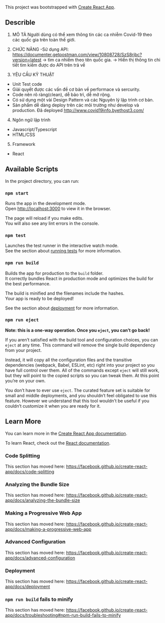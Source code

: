 This project was bootstrapped with [Create React App](https://github.com/facebook/create-react-app).
## Describle

1. MÔ TẢ
Người dùng có thể xem thông tin các ca nhiễm Covid-19 theo các quốc gia trên toàn thế giới.

2. CHỨC NĂNG
-Sử dụng API: https://documenter.getpostman.com/view/10808728/SzS8rjbc?version=latest
-> tìm ca nhiểm theo tên quốc gia.
-> Hiển thị thông tin chi tiết tìm kiếm được do API trên trả về

3. YÊU CẦU KỸ THUẬT
- Unit Test code
- Giải quyết được các vấn đề cơ bản về performace và sercurity.
- Code nên rõ ràng(clean), dễ bảo trì, dễ mở rộng.
- Có sử dụng một vài Design Pattern và các Nguyên lý lập trình cơ bản.
- Sản phẩm dễ dàng deploy trên các môi trường như develop và production. Đã deployed http://www.covid19info.byethost3.com/

4. Ngôn ngữ lập trình
- Javascript/Typescript
- HTML/CSS

5. Framework
- React

## Available Scripts

In the project directory, you can run:

### `npm start`

Runs the app in the development mode.<br />
Open [http://localhost:3000](http://localhost:3000) to view it in the browser.

The page will reload if you make edits.<br />
You will also see any lint errors in the console.

### `npm test`

Launches the test runner in the interactive watch mode.<br />
See the section about [running tests](https://facebook.github.io/create-react-app/docs/running-tests) for more information.

### `npm run build`

Builds the app for production to the `build` folder.<br />
It correctly bundles React in production mode and optimizes the build for the best performance.

The build is minified and the filenames include the hashes.<br />
Your app is ready to be deployed!

See the section about [deployment](https://facebook.github.io/create-react-app/docs/deployment) for more information.

### `npm run eject`

**Note: this is a one-way operation. Once you `eject`, you can’t go back!**

If you aren’t satisfied with the build tool and configuration choices, you can `eject` at any time. This command will remove the single build dependency from your project.

Instead, it will copy all the configuration files and the transitive dependencies (webpack, Babel, ESLint, etc) right into your project so you have full control over them. All of the commands except `eject` will still work, but they will point to the copied scripts so you can tweak them. At this point you’re on your own.

You don’t have to ever use `eject`. The curated feature set is suitable for small and middle deployments, and you shouldn’t feel obligated to use this feature. However we understand that this tool wouldn’t be useful if you couldn’t customize it when you are ready for it.

## Learn More

You can learn more in the [Create React App documentation](https://facebook.github.io/create-react-app/docs/getting-started).

To learn React, check out the [React documentation](https://reactjs.org/).

### Code Splitting

This section has moved here: https://facebook.github.io/create-react-app/docs/code-splitting

### Analyzing the Bundle Size

This section has moved here: https://facebook.github.io/create-react-app/docs/analyzing-the-bundle-size

### Making a Progressive Web App

This section has moved here: https://facebook.github.io/create-react-app/docs/making-a-progressive-web-app

### Advanced Configuration

This section has moved here: https://facebook.github.io/create-react-app/docs/advanced-configuration

### Deployment

This section has moved here: https://facebook.github.io/create-react-app/docs/deployment

### `npm run build` fails to minify

This section has moved here: https://facebook.github.io/create-react-app/docs/troubleshooting#npm-run-build-fails-to-minify
